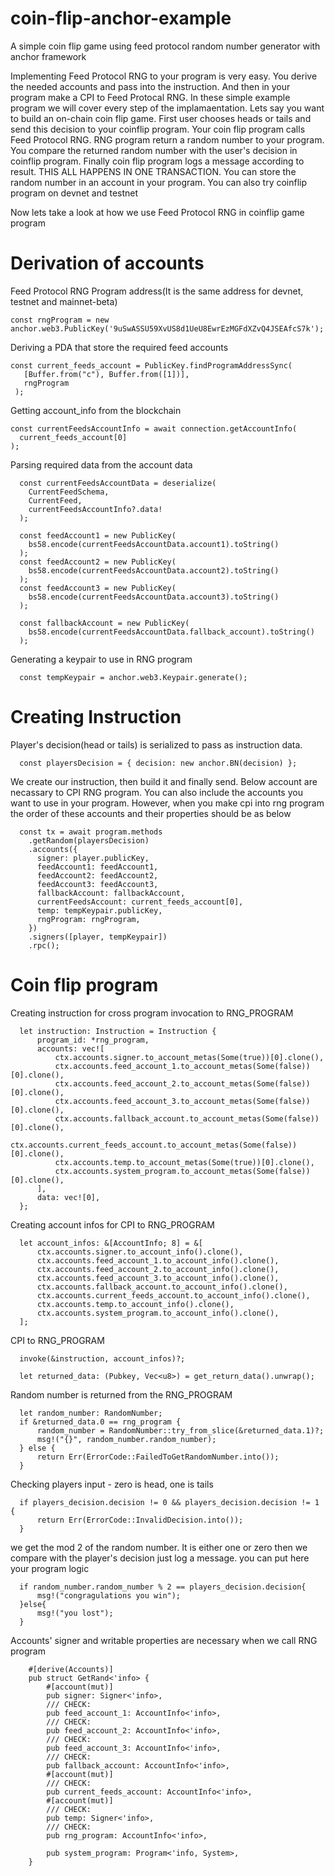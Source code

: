 # coin-flip-anchor-example
A simple coin flip game using feed protocol random number generator with anchor framework


Implementing Feed Protocol RNG to your program is very easy. You derive the needed accounts and pass into the instruction. And then in your program make a CPI to Feed Protocal RNG. 
In these simple example program we will cover every step of the implamaentation.
Lets say you want to build an on-chain coin flip game. 
First user chooses heads or tails and send this decision to your coinflip program. 
Your coin flip program calls Feed Protocol RNG. 
RNG program return a random number to your program.
You compare the returned random number with the user's decision in coinflip program.
Finally coin flip program logs a message according to result.
THIS ALL HAPPENS IN ONE TRANSACTION.
You can store the random number in an account in your program.
You can also try coinflip program on devnet and testnet

Now lets take a look at how we use Feed Protocol RNG in coinflip game program

# Derivation of accounts



Feed Protocol RNG Program address(It is the same address for devnet, testnet and mainnet-beta)
```
const rngProgram = new anchor.web3.PublicKey('9uSwASSU59XvUS8d1UeU8EwrEzMGFdXZvQ4JSEAfcS7k');
```
Deriving a PDA that store the required feed accounts

    const current_feeds_account = PublicKey.findProgramAddressSync(
       [Buffer.from("c"), Buffer.from([1])],
       rngProgram
     );

Getting account_info from the blockchain

    const currentFeedsAccountInfo = await connection.getAccountInfo(
      current_feeds_account[0]
    );


Parsing required data from the account data
```
  const currentFeedsAccountData = deserialize(
    CurrentFeedSchema,
    CurrentFeed,
    currentFeedsAccountInfo?.data!
  );

  const feedAccount1 = new PublicKey(
    bs58.encode(currentFeedsAccountData.account1).toString()
  );
  const feedAccount2 = new PublicKey(
    bs58.encode(currentFeedsAccountData.account2).toString()
  );
  const feedAccount3 = new PublicKey(
    bs58.encode(currentFeedsAccountData.account3).toString()
  );

  const fallbackAccount = new PublicKey(
    bs58.encode(currentFeedsAccountData.fallback_account).toString()
  );
```
Generating a keypair to use in RNG program
```
  const tempKeypair = anchor.web3.Keypair.generate();

```
# Creating Instruction

Player's decision(head or tails) is serialized to pass as instruction data. 
```
  const playersDecision = { decision: new anchor.BN(decision) };
```
        
We create our instruction, then build it and finally send. Below account are necassary to CPI RNG program. 
You can also include the accounts you want to use in your program. 
However, when you make cpi into rng program the order of these accounts and their properties should be as below

```
  const tx = await program.methods
    .getRandom(playersDecision)
    .accounts({
      signer: player.publicKey,
      feedAccount1: feedAccount1,
      feedAccount2: feedAccount2,
      feedAccount3: feedAccount3,
      fallbackAccount: fallbackAccount,
      currentFeedsAccount: current_feeds_account[0],
      temp: tempKeypair.publicKey,
      rngProgram: rngProgram,
    })
    .signers([player, tempKeypair])
    .rpc();

```   
# Coin flip program


Creating instruction for cross program invocation to RNG_PROGRAM

```
  let instruction: Instruction = Instruction {
      program_id: *rng_program,
      accounts: vec![
          ctx.accounts.signer.to_account_metas(Some(true))[0].clone(),
          ctx.accounts.feed_account_1.to_account_metas(Some(false))[0].clone(),
          ctx.accounts.feed_account_2.to_account_metas(Some(false))[0].clone(),
          ctx.accounts.feed_account_3.to_account_metas(Some(false))[0].clone(),
          ctx.accounts.fallback_account.to_account_metas(Some(false))[0].clone(),
          ctx.accounts.current_feeds_account.to_account_metas(Some(false))[0].clone(),
          ctx.accounts.temp.to_account_metas(Some(true))[0].clone(),
          ctx.accounts.system_program.to_account_metas(Some(false))[0].clone(),
      ],
      data: vec![0],
  };

```

Creating account infos for CPI to RNG_PROGRAM
```
  let account_infos: &[AccountInfo; 8] = &[
      ctx.accounts.signer.to_account_info().clone(),
      ctx.accounts.feed_account_1.to_account_info().clone(),
      ctx.accounts.feed_account_2.to_account_info().clone(),
      ctx.accounts.feed_account_3.to_account_info().clone(),
      ctx.accounts.fallback_account.to_account_info().clone(),
      ctx.accounts.current_feeds_account.to_account_info().clone(),
      ctx.accounts.temp.to_account_info().clone(),
      ctx.accounts.system_program.to_account_info().clone(),
  ];
```
CPI to RNG_PROGRAM
```
  invoke(&instruction, account_infos)?;

  let returned_data: (Pubkey, Vec<u8>) = get_return_data().unwrap();
```

Random number is returned from the RNG_PROGRAM
```
  let random_number: RandomNumber;
  if &returned_data.0 == rng_program {
      random_number = RandomNumber::try_from_slice(&returned_data.1)?;
      msg!("{}", random_number.random_number);
  } else {
      return Err(ErrorCode::FailedToGetRandomNumber.into());
  }
```
Checking players input - zero is head, one is tails
```
  if players_decision.decision != 0 && players_decision.decision != 1 {
      return Err(ErrorCode::InvalidDecision.into());
  }
```  
we get the mod 2 of the random number. It is either one or zero
then we compare with the player's decision just log a message. you can put here your program logic
```
  if random_number.random_number % 2 == players_decision.decision{
      msg!("congragulations you win");
  }else{
      msg!("you lost");
  }
```
Accounts' signer and writable properties are necessary when we call RNG program
```
    #[derive(Accounts)]
    pub struct GetRand<'info> {
        #[account(mut)]
        pub signer: Signer<'info>,
        /// CHECK:
        pub feed_account_1: AccountInfo<'info>,
        /// CHECK:
        pub feed_account_2: AccountInfo<'info>,
        /// CHECK:
        pub feed_account_3: AccountInfo<'info>,
        /// CHECK:
        pub fallback_account: AccountInfo<'info>,
        #[account(mut)]
        /// CHECK:
        pub current_feeds_account: AccountInfo<'info>,
        #[account(mut)]
        /// CHECK:
        pub temp: Signer<'info>,
        /// CHECK:
        pub rng_program: AccountInfo<'info>,
    
        pub system_program: Program<'info, System>,
    }
```
